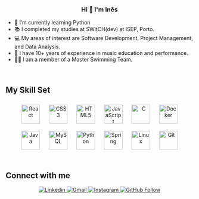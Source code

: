 ### <div align="center">Hi 👋 I'm Inês</div>  
  

- 🔭 I’m currently learning Python  
- 📚 I completed my studies at SWitCH(dev) at ISEP, Porto.  
- 💻 My areas of interest are Software Development, Project Management, and Data Analysis.  
- 🎵 I have 10+ years of experience in music education and performance.  
- 🏊‍♀️ I am a member of a Master Swimming Team.  
  
<br/>  

## My Skill Set  
<div align="center">  
<a href="https://reactjs.org/" target="_blank"><img style="margin: 10px" src="https://profilinator.rishav.dev/skills-assets/react-original-wordmark.svg" alt="React" height="50" /></a>  
<a href="https://www.w3schools.com/css/" target="_blank"><img style="margin: 10px" src="https://profilinator.rishav.dev/skills-assets/css3-original-wordmark.svg" alt="CSS3" height="50" /></a>  
<a href="https://en.wikipedia.org/wiki/HTML5" target="_blank"><img style="margin: 10px" src="https://profilinator.rishav.dev/skills-assets/html5-original-wordmark.svg" alt="HTML5" height="50" /></a>  
<a href="https://www.javascript.com/" target="_blank"><img style="margin: 10px" src="https://profilinator.rishav.dev/skills-assets/javascript-original.svg" alt="JavaScript" height="50" /></a>  
<a href="https://www.cprogramming.com/" target="_blank"><img style="margin: 10px" src="https://profilinator.rishav.dev/skills-assets/c-original.svg" alt="C" height="50" /></a>  
<a href="https://www.docker.com/" target="_blank"><img style="margin: 10px" src="https://profilinator.rishav.dev/skills-assets/docker-original-wordmark.svg" alt="Docker" height="50" /></a>  
<a href="https://www.java.com/" target="_blank"><img style="margin: 10px" src="https://profilinator.rishav.dev/skills-assets/java-original-wordmark.svg" alt="Java" height="50" /></a>  
<a href="https://www.mysql.com/" target="_blank"><img style="margin: 10px" src="https://profilinator.rishav.dev/skills-assets/mysql-original-wordmark.svg" alt="MySQL" height="50" /></a>  
<a href="https://www.python.org/" target="_blank"><img style="margin: 10px" src="https://profilinator.rishav.dev/skills-assets/python-original.svg" alt="Python" height="50" /></a>  
<a href="https://docs.spring.io/spring-framework/docs/3.0.x/reference/expressions.html#:~:text=The%20Spring%20Expression%20Language%20(SpEL,and%20basic%20string%20templating%20functionality." target="_blank"><img style="margin: 10px" src="https://profilinator.rishav.dev/skills-assets/springio-icon.svg" alt="Spring" height="50" /></a>  
<a href="https://www.linux.org/" target="_blank"><img style="margin: 10px" src="https://profilinator.rishav.dev/skills-assets/linux-original.svg" alt="Linux" height="50" /></a>  
<a href="https://github.com/" target="_blank"><img style="margin: 10px" src="https://profilinator.rishav.dev/skills-assets/git-scm-icon.svg" alt="Git" height="50" /></a>  
</div>  

<br/>  

## Connect with me  
<div align="center">
  <a href="https://www.linkedin.com/in/ines-lemos-706296179/" target="_blank">
    <img src="https://img.shields.io/badge/-LinkedIn-blue?style=flat&logo=Linkedin&logoColor=white" alt="Linkedin" style="margin-bottom: 5px;">
  </a>
    <a href="mailto:ines.sousalemos@gmail.com" target="_blank">
    <img src="https://img.shields.io/badge/-Gmail-c14438?style=flat&logo=Gmail&logoColor=white" alt="Gmail" style="margin-bottom: 5px;">
  </a>
  <a href="https://www.instagram.com/inessousalemos" target="_blank">
    <img src="https://img.shields.io/badge/-Instagram-purple?logo=instagram&logoColor=white" alt="Instagram" style="margin-bottom: 5px;">
  </a>
  <a href="https://github.com/vapreace" target="_blank">
    <img src="https://img.shields.io/github/followers/vapreace?label=Follow&style=social" alt="GitHub Follow" style="margin-bottom: 5px;">
  </a>
</div>



  
